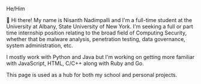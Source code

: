 He/Him

👋 Hi there! My name is Nisanth Nadimpalli and I'm a full-time student at the University at Albany, State University of New York. I'm seeking a full or part time internship position relating to the broad field of Computing Security, whether that be malware analysis, penetration testing, data governance, system administration, etc. 

I mostly work with Python and Java but I'm working on getting more familiar with JavaScript, HTML, C/C++ along with Ruby and Go. 

This page is used as a hub for both my school and personal projects. 
